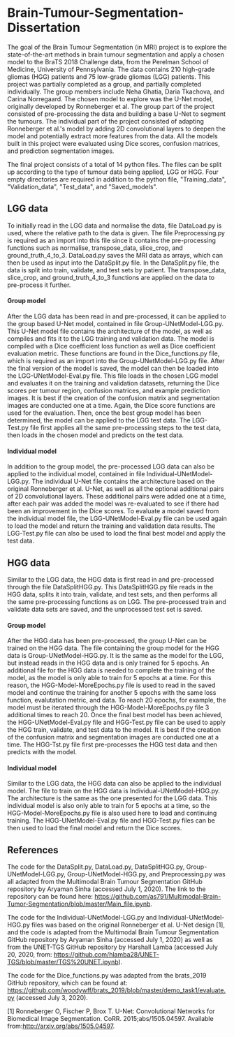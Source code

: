 # Brain-Tumour-Segmentation-Dissertation

The goal of the Brain Tumour Segmentation (in MRI) project is to explore the state-of-the-art methods in brain tumour segmentation and apply a chosen model to the BraTS 2018 Challenge data, from the Perelman School of Medicine, University of Pennsylvania. The data contains 210 high-grade gliomas (HGG) patients and 75 low-grade gliomas (LGG) patients. This project was partially completed as a group, and partially completed individually. The group members include Neha Ghatia, Daria Tkachova, and Carina Norregaard. The chosen model to explore was the U-Net model, originally developed by Ronneberger et al. The group part of the project consisted of pre-processing the data and building a base U-Net to segment the tumours. The individual part of the project consisted of adapting Ronneberger et al.'s model by adding 2D convolutional layers to deepen the model and potentially extract more features from the data. All the models built in this project were evaluated using Dice scores, confusion matrices, and prediction segmentation images.

The final project consists of a total of 14 python files. The files can be split up according to the type of tumour data being applied, LGG or HGG. Four empty directories are required in addition to the python file, "Training_data", "Validation_data", "Test_data", and "Saved_models". 

## LGG data
To initially read in the LGG data and normalise the data, file DataLoad.py is used, where the relative path to the data is given. The file Preprocessing.py is required as an import into this file since it contains the pre-processing functions such as normalise, transpose_data, slice_crop, and ground_truth_4_to_3. DataLoad.py saves the MRI data as arrays, which can then be used as input into the DataSplit.py file. In the DataSplit.py file, the data is split into train, validate, and test sets by patient. The transpose_data, slice_crop, and ground_truth_4_to_3 functions are applied on the data to pre-process it further.

#### Group model
After the LGG data has been read in and pre-processed, it can be applied to the group based U-Net model, contained in file Group-UNetModel-LGG.py. This U-Net model file contains the architecture of the model, as well as compiles and fits it to the LGG training and validation data. The model is compiled with a Dice coefficient loss function as well as Dice coefficient evaluation metric. These functions are found in the Dice_functions.py file, which is required as an import into the Group-UNetModel-LGG.py file. After the final version of the model is saved, the model can then be loaded into the LGG-UNetModel-Eval.py file. This file loads in the chosen LGG model and evaluates it on the training and validation datasets, returning the Dice scores per tumour region, confusion matrices, and example prediction images. It is best if the creation of the confusion matrix and segmentation images are conducted one at a time. Again, the Dice score functions are used for the evaluation. Then, once the best group model has been determined, the model can be applied to the LGG test data. The LGG-Test.py file first applies all the same pre-processing steps to the test data, then loads in the chosen model and predicts on the test data. 

#### Individual model
In addition to the group model, the pre-processed LGG data can also be applied to the individual model, contained in file Individual-UNetModel-LGG.py. The individual U-Net file contains the architecture based on the original Ronneberger et al. U-Net, as well as all the optional additional pairs of 2D convolutional layers. These additional pairs were added one at a time, after each pair was added the model was re-evaluated to see if there had been an improvement in the Dice scores. To evaluate a model saved from the individual model file, the LGG-UNetModel-Eval.py file can be used again to load the model and return the training and validation data results. The LGG-Test.py file can also be used to load the final best model and apply the test data.

## HGG data
Similar to the LGG data, the HGG data is first read in and pre-processed through the file DataSplitHGG.py. This DataSplitHGG.py file reads in the HGG data, splits it into train, validate, and test sets, and then performs all the same pre-processing functions as on LGG. The pre-processed train and validate data sets are saved, and the unprocessed test set is saved.

#### Group model
After the HGG data has been pre-processed, the group U-Net can be trained on the HGG data. The file containing the group model for the HGG data is Group-UNetModel-HGG.py. It is the same as the model for the LGG, but instead reads in the HGG data and is only trained for 5 epochs. An additional file for the HGG data is needed to complete the training of the model, as the model is only able to train for 5 epochs at a time. For this reason, the HGG-Model-MoreEpochs.py file is used to read in the saved model and continue the training for another 5 epochs with the same loss function, evalutation metric, and data. To reach 20 epochs, for example, the model must be iterated through the HGG-Model-MoreEpochs.py file 3 additional times to reach 20. Once the final best model has been achieved, the HGG-UNetModel-Eval.py file and HGG-Test.py file can be used to apply the HGG train, validate, and test data to the model. It is best if the creation of the confusion matrix and segmentation images are conducted one at a time. The HGG-Tst.py file first pre-processes the HGG test data and then predicts with the model.

#### Individual model
Similar to the LGG data, the HGG data can also be applied to the individual model. The file to train on the HGG data is Individual-UNetModel-HGG.py. The architecture is the same as the one presented for the LGG data. This individual model is also only able to train for 5 epochs at a time, so the HGG-Model-MoreEpochs.py file is also used here to load and continuing training. The HGG-UNetModel-Eval.py file and HGG-Test.py files can be then used to load the final model and return the Dice scores.


## References
The code for the DataSplit.py, DataLoad.py, DataSplitHGG.py, Group-UNetModel-LGG.py, Group-UNetModel-HGG.py, and Preprocessing.py was all adapted from the Multimodal Brain Tumour
Segmentation GitHub repository by Aryaman Sinha (accessed July 1, 2020). The link to the repository can be found here: https://github.com/as791/Multimodal-Brain-Tumor-Segmentation/blob/master/Main_file.ipynb.

The code for the Individual-UNetModel-LGG.py and Individual-UNetModel-HGG.py files was based on the original Ronneberger et al. U-Net design [1], and the code is adapted from the Multimodal Brain Tumour Segmentation GitHub repository by Aryaman Sinha (accessed July 1, 2020) as well as from the UNET-TGS GitHub repository by Harshall Lamba (accessed July 20, 2020, from: https://github.com/hlamba28/UNET-TGS/blob/master/TGS%20UNET.ipynb).

The code for the Dice_functions.py was adapted from the brats_2019 GitHub repository, which can be found at: https://github.com/woodywff/brats_2019/blob/master/demo_task1/evaluate.py (accessed July 3, 2020).

[1] Ronneberger O, Fischer P, Brox T. U-Net: Convolutional Networks for Biomedical Image Segmentation. CoRR. 2015;abs/1505.04597.  Available from:http://arxiv.org/abs/1505.04597.

